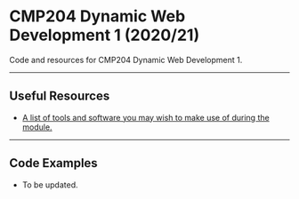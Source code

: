 # CMP204 Dynamic Web Development 1 (2020/21)

Code and resources for CMP204 Dynamic Web Development 1. 

___
## Useful Resources
- <a href="https://github.com/Abertay-University-SDI/CMP204/tree/master/Resources">A list of tools and software you may wish to make use of during the module.</a>

___
## Code Examples
- To be updated.
